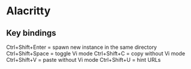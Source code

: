# Alacritty

## Key bindings

Ctrl+Shift+Enter = spawn new instance in the same directory
Ctrl+Shift+Space = toggle Vi mode
Ctrl+Shift+C = copy without Vi mode
Ctrl+Shift+V = paste without Vi mode
Ctrl+Shift+U = hint URLs
